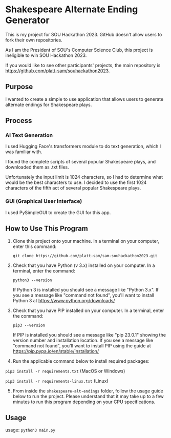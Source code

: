 # Shakespeare Alternate Ending Generator

This is my project for SOU Hackathon 2023. GitHub doesn't allow users to fork their own repositories.

As I am the President of SOU's Computer Science Club, this project is ineligible to win SOU Hackathon 2023.

If you would like to see other participants' projects, the main repository is https://github.com/platt-sam/souhackathon2023.

## Purpose

I wanted to create a simple to use application that allows users to generate alternate endings for Shakespeare plays.

## Process

### AI Text Generation

I used Hugging Face's transformers module to do text generation, which I was familiar with.

I found the complete scripts of several popular Shakespeare plays, and downloaded them as .txt files.

Unfortunately the input limit is 1024 characters, so I had to determine what would be the best characters to use. I decided to use the first 1024 characters of the fifth act of several popular Shakespeare plays.

### GUI (Graphical User Interface)

I used PySimpleGUI to create the GUI for this app.

## How to Use This Program

1. Clone this project onto your machine. In a terminal on your computer, enter this command:

    `git clone https://github.com/platt-sam/sam-souhackathon2023.git`

2. Check that you have Python (v 3.x) installed on your computer. In a terminal, enter the command:

    `python3 --version`

    If Python 3 is installed you should see a message like "Python 3.x". If you see a message like "command not found", you'll want to install Python 3 at https://www.python.org/downloads/

3. Check that you have PIP installed on your computer. In a terminal, enter the command:

    `pip3 --version`

    If PIP is installed you should see a message like "pip 23.0.1" showing the version number and installation location. If you see a message like "command not found", you'll want to install PIP using the guide at https://pip.pypa.io/en/stable/installation/

4. Run the applicable command below to install required packages:

`pip3 install -r requirements.txt` (MacOS or Windows)

`pip3 install -r requirements-linux.txt` (Linux)

5. From inside the `shakespeare-alt-endings` folder, follow the usage guide below to run the project. Please understand that it may take up to a few minutes to run this program depending on your CPU specifications.

## Usage

usage: `python3 main.py`
